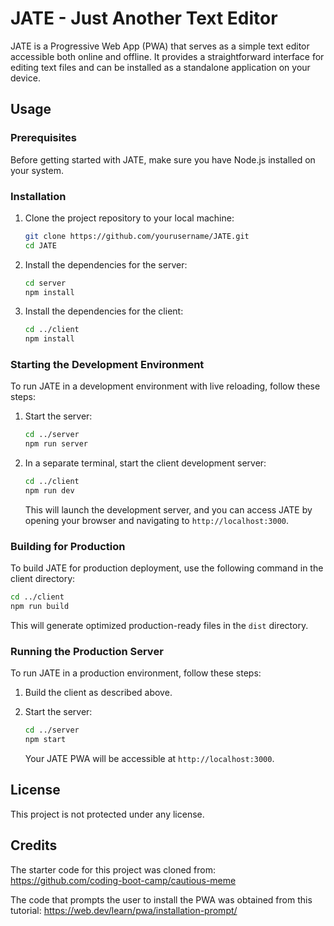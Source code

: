 # JATE - Just Another Text Editor

JATE is a Progressive Web App (PWA) that serves as a simple text editor accessible both online and offline. It provides a straightforward interface for editing text files and can be installed as a standalone application on your device.

## Usage

### Prerequisites

Before getting started with JATE, make sure you have Node.js installed on your system.

### Installation

1. Clone the project repository to your local machine:

   ```bash
   git clone https://github.com/yourusername/JATE.git
   cd JATE
   ```

2. Install the dependencies for the server:

   ```bash
   cd server
   npm install
   ```

3. Install the dependencies for the client:

   ```bash
   cd ../client
   npm install
   ```

### Starting the Development Environment

To run JATE in a development environment with live reloading, follow these steps:

1. Start the server:

   ```bash
   cd ../server
   npm run server
   ```

2. In a separate terminal, start the client development server:

   ```bash
   cd ../client
   npm run dev
   ```

   This will launch the development server, and you can access JATE by opening your browser and navigating to `http://localhost:3000`.

### Building for Production

To build JATE for production deployment, use the following command in the client directory:

```bash
cd ../client
npm run build
```

This will generate optimized production-ready files in the `dist` directory.

### Running the Production Server

To run JATE in a production environment, follow these steps:

1. Build the client as described above.

2. Start the server:

   ```bash
   cd ../server
   npm start
   ```

   Your JATE PWA will be accessible at `http://localhost:3000`.

## License
This project is not protected under any license.

## Credits
The starter code for this project was cloned from: https://github.com/coding-boot-camp/cautious-meme

The code that prompts the user to install the PWA was obtained from this tutorial: https://web.dev/learn/pwa/installation-prompt/




